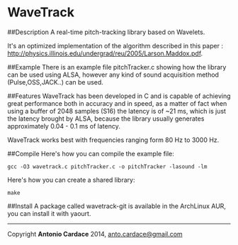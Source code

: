 WaveTrack
=========
##Description
A real-time pitch-tracking library based on Wavelets.

It's an optimized implementation of the algorithm described in this paper : http://physics.illinois.edu/undergrad/reu/2005/Larson.Maddox.pdf.

##Example
There is an example file pitchTracker.c showing how the library can be used using ALSA, however any kind of sound acquisition method (Pulse,OSS,JACK..) can be used.

##Features
WaveTrack has been developed in C and is capable of achieving great performance both in accuracy and in speed, as a matter of fact when using a buffer of 2048 samples (S16) the latency is of ~21 ms, which is just the latency brought by ALSA, because the library usually generates approximately 0.04 - 0.1 ms of latency.

WaveTrack works best with frequencies ranging form 80 Hz to 3000 Hz.

##Compile
Here's how you can compile the example file:

`gcc -O3 wavetrack.c pitchTracker.c -o pitchTracker -lasound -lm`

Here's how you can create a shared library:

`make`

##Install
A package called wavetrack-git is available in the ArchLinux AUR, you can install it with yaourt.

------------------------------------------------------------

Copyright **Antonio Cardace** 2014, anto.cardace@gmail.com
